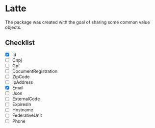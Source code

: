 # Latte

The package was created with the goal of sharing some common value objects.

## Checklist

- [x] Id
- [ ] Cnpj
- [ ] Cpf
- [ ] DocumentRegistration
- [ ] ZipCode
- [ ] IpAddress
- [x] Email
- [ ] Json
- [ ] ExternalCode
- [ ] ExpiresIn
- [ ] Hostname
- [ ] FederativeUnit
- [ ] Phone
